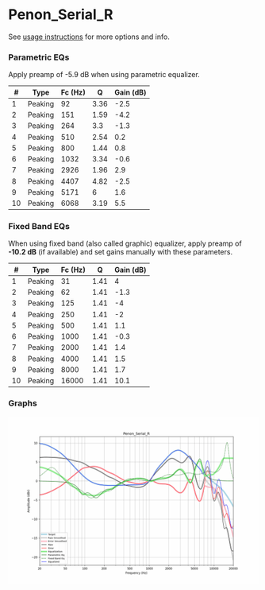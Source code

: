 # Penon_Serial_R
See [usage instructions](https://github.com/jaakkopasanen/AutoEq#usage) for more options and info.

### Parametric EQs
Apply preamp of -5.9 dB when using parametric equalizer.

|   # | Type    |   Fc (Hz) |    Q |   Gain (dB) |
|-----|---------|-----------|------|-------------|
|   1 | Peaking |        92 | 3.36 |        -2.5 |
|   2 | Peaking |       151 | 1.59 |        -4.2 |
|   3 | Peaking |       264 | 3.3  |        -1.3 |
|   4 | Peaking |       510 | 2.54 |         0.2 |
|   5 | Peaking |       800 | 1.44 |         0.8 |
|   6 | Peaking |      1032 | 3.34 |        -0.6 |
|   7 | Peaking |      2926 | 1.96 |         2.9 |
|   8 | Peaking |      4407 | 4.82 |        -2.5 |
|   9 | Peaking |      5171 | 6    |         1.6 |
|  10 | Peaking |      6068 | 3.19 |         5.5 |

### Fixed Band EQs
When using fixed band (also called graphic) equalizer, apply preamp of **-10.2 dB** (if available) and set gains manually with these parameters.

|   # | Type    |   Fc (Hz) |    Q |   Gain (dB) |
|-----|---------|-----------|------|-------------|
|   1 | Peaking |        31 | 1.41 |         4   |
|   2 | Peaking |        62 | 1.41 |        -1.3 |
|   3 | Peaking |       125 | 1.41 |        -4   |
|   4 | Peaking |       250 | 1.41 |        -2   |
|   5 | Peaking |       500 | 1.41 |         1.1 |
|   6 | Peaking |      1000 | 1.41 |        -0.3 |
|   7 | Peaking |      2000 | 1.41 |         1.4 |
|   8 | Peaking |      4000 | 1.41 |         1.5 |
|   9 | Peaking |      8000 | 1.41 |         1.7 |
|  10 | Peaking |     16000 | 1.41 |        10.1 |

### Graphs
![](./Penon_Serial_R.png)
